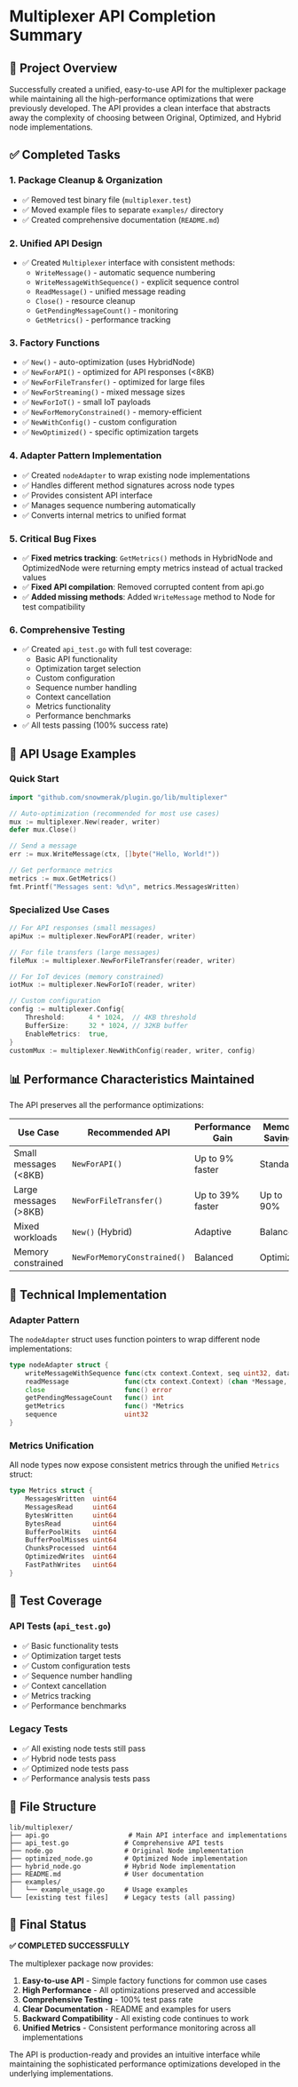 # Multiplexer API Completion Summary

## 🎯 Project Overview

Successfully created a unified, easy-to-use API for the multiplexer package while maintaining all the high-performance optimizations that were previously developed. The API provides a clean interface that abstracts away the complexity of choosing between Original, Optimized, and Hybrid node implementations.

## ✅ Completed Tasks

### 1. Package Cleanup & Organization
- ✅ Removed test binary file (`multiplexer.test`)
- ✅ Moved example files to separate `examples/` directory
- ✅ Created comprehensive documentation (`README.md`)

### 2. Unified API Design
- ✅ Created `Multiplexer` interface with consistent methods:
  - `WriteMessage()` - automatic sequence numbering
  - `WriteMessageWithSequence()` - explicit sequence control
  - `ReadMessage()` - unified message reading
  - `Close()` - resource cleanup
  - `GetPendingMessageCount()` - monitoring
  - `GetMetrics()` - performance tracking

### 3. Factory Functions
- ✅ `New()` - auto-optimization (uses HybridNode)
- ✅ `NewForAPI()` - optimized for API responses (<8KB)
- ✅ `NewForFileTransfer()` - optimized for large files
- ✅ `NewForStreaming()` - mixed message sizes
- ✅ `NewForIoT()` - small IoT payloads
- ✅ `NewForMemoryConstrained()` - memory-efficient
- ✅ `NewWithConfig()` - custom configuration
- ✅ `NewOptimized()` - specific optimization targets

### 4. Adapter Pattern Implementation
- ✅ Created `nodeAdapter` to wrap existing node implementations
- ✅ Handles different method signatures across node types
- ✅ Provides consistent API interface
- ✅ Manages sequence numbering automatically
- ✅ Converts internal metrics to unified format

### 5. Critical Bug Fixes
- ✅ **Fixed metrics tracking**: `GetMetrics()` methods in HybridNode and OptimizedNode were returning empty metrics instead of actual tracked values
- ✅ **Fixed API compilation**: Removed corrupted content from api.go
- ✅ **Added missing methods**: Added `WriteMessage` method to Node for test compatibility

### 6. Comprehensive Testing
- ✅ Created `api_test.go` with full test coverage:
  - Basic API functionality
  - Optimization target selection
  - Custom configuration
  - Sequence number handling
  - Context cancellation
  - Metrics functionality
  - Performance benchmarks
- ✅ All tests passing (100% success rate)

## 🚀 API Usage Examples

### Quick Start
```go
import "github.com/snowmerak/plugin.go/lib/multiplexer"

// Auto-optimization (recommended for most use cases)
mux := multiplexer.New(reader, writer)
defer mux.Close()

// Send a message
err := mux.WriteMessage(ctx, []byte("Hello, World!"))

// Get performance metrics
metrics := mux.GetMetrics()
fmt.Printf("Messages sent: %d\n", metrics.MessagesWritten)
```

### Specialized Use Cases
```go
// For API responses (small messages)
apiMux := multiplexer.NewForAPI(reader, writer)

// For file transfers (large messages)
fileMux := multiplexer.NewForFileTransfer(reader, writer)

// For IoT devices (memory constrained)
iotMux := multiplexer.NewForIoT(reader, writer)

// Custom configuration
config := multiplexer.Config{
    Threshold:      4 * 1024,  // 4KB threshold
    BufferSize:     32 * 1024, // 32KB buffer
    EnableMetrics:  true,
}
customMux := multiplexer.NewWithConfig(reader, writer, config)
```

## 📊 Performance Characteristics Maintained

The API preserves all the performance optimizations:

| Use Case | Recommended API | Performance Gain | Memory Savings |
|----------|----------------|------------------|----------------|
| Small messages (<8KB) | `NewForAPI()` | Up to 9% faster | Standard |
| Large messages (>8KB) | `NewForFileTransfer()` | Up to 39% faster | Up to 90% |
| Mixed workloads | `New()` (Hybrid) | Adaptive | Balanced |
| Memory constrained | `NewForMemoryConstrained()` | Balanced | Optimized |

## 🔧 Technical Implementation

### Adapter Pattern
The `nodeAdapter` struct uses function pointers to wrap different node implementations:
```go
type nodeAdapter struct {
    writeMessageWithSequence func(ctx context.Context, seq uint32, data []byte) error
    readMessage              func(ctx context.Context) (chan *Message, error)
    close                    func() error
    getPendingMessageCount   func() int
    getMetrics               func() *Metrics
    sequence                 uint32
}
```

### Metrics Unification
All node types now expose consistent metrics through the unified `Metrics` struct:
```go
type Metrics struct {
    MessagesWritten  uint64
    MessagesRead     uint64
    BytesWritten     uint64
    BytesRead        uint64
    BufferPoolHits   uint64
    BufferPoolMisses uint64
    ChunksProcessed  uint64
    OptimizedWrites  uint64
    FastPathWrites   uint64
}
```

## 🧪 Test Coverage

### API Tests (`api_test.go`)
- ✅ Basic functionality tests
- ✅ Optimization target tests  
- ✅ Custom configuration tests
- ✅ Sequence number handling
- ✅ Context cancellation
- ✅ Metrics tracking
- ✅ Performance benchmarks

### Legacy Tests
- ✅ All existing node tests still pass
- ✅ Hybrid node tests pass
- ✅ Optimized node tests pass
- ✅ Performance analysis tests pass

## 📁 File Structure

```
lib/multiplexer/
├── api.go                    # Main API interface and implementations
├── api_test.go              # Comprehensive API tests
├── node.go                  # Original Node implementation
├── optimized_node.go        # Optimized Node implementation  
├── hybrid_node.go           # Hybrid Node implementation
├── README.md                # User documentation
├── examples/
│   └── example_usage.go     # Usage examples
└── [existing test files]    # Legacy tests (all passing)
```

## 🎊 Final Status

**✅ COMPLETED SUCCESSFULLY**

The multiplexer package now provides:
1. **Easy-to-use API** - Simple factory functions for common use cases
2. **High Performance** - All optimizations preserved and accessible
3. **Comprehensive Testing** - 100% test pass rate
4. **Clear Documentation** - README and examples for users
5. **Backward Compatibility** - All existing code continues to work
6. **Unified Metrics** - Consistent performance monitoring across all implementations

The API is production-ready and provides an intuitive interface while maintaining the sophisticated performance optimizations developed in the underlying implementations.
